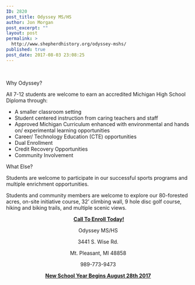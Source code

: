 ```yaml
---
ID: 2820
post_title: Odyssey MS/HS
author: Jon Morgan
post_excerpt: ""
layout: post
permalink: >
  http://www.shepherdhistory.org/odyssey-mshs/
published: true
post_date: 2017-08-03 23:08:25
---
```

&nbsp;

Why Odyssey?

All 7-12 students are welcome to earn an accredited Michigan High School Diploma through:
<ul>
 	<li>A smaller classroom setting</li>
 	<li>Student centered instruction from caring teachers and staff</li>
 	<li>Approved Michigan Curriculum enhanced with environmental and hands on/ experimental learning opportunities</li>
 	<li>Career/ Technology Education (CTE) opportunities</li>
 	<li>Dual Enrollment</li>
 	<li>Credit Recovery Opportunities</li>
 	<li>Community Involvement</li>
</ul>
What Else?

Students are welcome to participate in our successful sports programs and multiple enrichment opportunities.

Students and community members are welcome to explore our 80-forested acres, on-site initiative course, 32’ climbing wall, 9 hole disc golf course, hiking and biking trails, and multiple scenic views.
<p style="text-align: center;"> <b><u>Call To Enroll Today!</u></b></p>
<p style="text-align: center;">Odyssey MS/HS</p>
<p style="text-align: center;">3441 S. Wise Rd.</p>
<p style="text-align: center;">Mt. Pleasant, MI 48858</p>
<p style="text-align: center;">989-773-9473</p>
<p style="text-align: center;"><b><u>New School Year Begins August 28th 2017</u></b></p>
<p style="text-align: center;"></p>